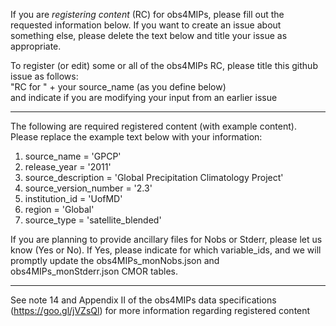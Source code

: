 If you are *registering content* (RC) for obs4MIPs, please fill out the requested information below.   If you want to create an issue about something else, please delete the text below and title your issue as appropriate.  

To register (or edit) some or all of the obs4MIPs RC, please title this github issue as follows:  
"RC for " + your source_name (as you define below)  
and indicate if you are modifying your input from an earlier issue
________________________________________________________________________________________________________
The following are required registered content (with example content). Please replace the example text below with your information:
1) source_name = 'GPCP'
2) release_year = '2011'
3) source_description = 'Global Precipitation Climatology Project'
4) source_version_number = '2.3'
5) institution_id = 'UofMD'
6) region = 'Global'
7) source_type = 'satellite_blended'

If you are planning to provide ancillary files for Nobs or Stderr, please let us know (Yes or No).  If Yes, please indicate for which variable_ids, and we will promptly update the obs4MIPs_monNobs.json and obs4MIPs_monStderr.json CMOR tables.
________________________________________________________________________________________________________

See note 14 and Appendix II of the obs4MIPs data specifications (https://goo.gl/jVZsQl) for more information regarding registered content
